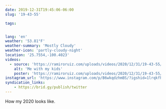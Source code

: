 ```yaml
---
date: 2019-12-31T19:45:06-06:00
slug: '19-43-55'

tags:


lang: 'en'
weather: '53.81°F'
weather-summary: 'Mostly Cloudy'
weather-icon: 'partly-cloudy-night'
location: '25.7554,-100.4023'
videos:
  - source: 'https://ramiroruiz.com/uploads/videos/2020/12/31/19-43-55/me-with-my-kids.mp4'
    alt: 'Me with my kids'
    poster: 'https://ramiroruiz.com/uploads/videos/2020/12/31/19-43-55/poster.jpg'
instagram_url: 'https://www.instagram.com/p/B6wkqdzhmBS/?igshid=1lrqkfhwjq710'
syndication_links:
    - https://brid.gy/publish/twitter
---
```

How my 2020 looks like. 